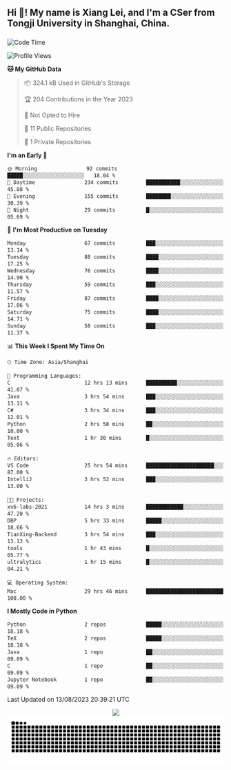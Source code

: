 <h2 align="left">Hi 👋! My name is Xiang Lei, and I'm a CSer from Tongji University in Shanghai, China.</h2>

###

<!--START_SECTION:waka-->
![Code Time](http://img.shields.io/badge/Code%20Time-130%20hrs%2024%20mins-blue)

![Profile Views](http://img.shields.io/badge/Profile%20Views-140-blue)

**🐱 My GitHub Data** 

> 📦 324.1 kB Used in GitHub's Storage 
 > 
> 🏆 204 Contributions in the Year 2023
 > 
> 🚫 Not Opted to Hire
 > 
> 📜 11 Public Repositories 
 > 
> 🔑 1 Private Repositories 
 > 
**I'm an Early 🐤** 

```text
🌞 Morning                92 commits          █████░░░░░░░░░░░░░░░░░░░░   18.04 % 
🌆 Daytime                234 commits         ███████████░░░░░░░░░░░░░░   45.88 % 
🌃 Evening                155 commits         ████████░░░░░░░░░░░░░░░░░   30.39 % 
🌙 Night                  29 commits          █░░░░░░░░░░░░░░░░░░░░░░░░   05.69 % 
```
📅 **I'm Most Productive on Tuesday** 

```text
Monday                   67 commits          ███░░░░░░░░░░░░░░░░░░░░░░   13.14 % 
Tuesday                  88 commits          ████░░░░░░░░░░░░░░░░░░░░░   17.25 % 
Wednesday                76 commits          ████░░░░░░░░░░░░░░░░░░░░░   14.90 % 
Thursday                 59 commits          ███░░░░░░░░░░░░░░░░░░░░░░   11.57 % 
Friday                   87 commits          ████░░░░░░░░░░░░░░░░░░░░░   17.06 % 
Saturday                 75 commits          ████░░░░░░░░░░░░░░░░░░░░░   14.71 % 
Sunday                   58 commits          ███░░░░░░░░░░░░░░░░░░░░░░   11.37 % 
```


📊 **This Week I Spent My Time On** 

```text
🕑︎ Time Zone: Asia/Shanghai

💬 Programming Languages: 
C                        12 hrs 13 mins      ██████████░░░░░░░░░░░░░░░   41.07 % 
Java                     3 hrs 54 mins       ███░░░░░░░░░░░░░░░░░░░░░░   13.11 % 
C#                       3 hrs 34 mins       ███░░░░░░░░░░░░░░░░░░░░░░   12.01 % 
Python                   2 hrs 58 mins       ██░░░░░░░░░░░░░░░░░░░░░░░   10.00 % 
Text                     1 hr 30 mins        █░░░░░░░░░░░░░░░░░░░░░░░░   05.06 % 

🔥 Editors: 
VS Code                  25 hrs 54 mins      ██████████████████████░░░   87.00 % 
IntelliJ                 3 hrs 52 mins       ███░░░░░░░░░░░░░░░░░░░░░░   13.00 % 

🐱‍💻 Projects: 
xv6-labs-2021            14 hrs 3 mins       ████████████░░░░░░░░░░░░░   47.20 % 
DBP                      5 hrs 33 mins       █████░░░░░░░░░░░░░░░░░░░░   18.66 % 
TianXing-Backend         3 hrs 54 mins       ███░░░░░░░░░░░░░░░░░░░░░░   13.13 % 
tools                    1 hr 43 mins        █░░░░░░░░░░░░░░░░░░░░░░░░   05.77 % 
ultralytics              1 hr 15 mins        █░░░░░░░░░░░░░░░░░░░░░░░░   04.21 % 

💻 Operating System: 
Mac                      29 hrs 46 mins      █████████████████████████   100.00 % 
```

**I Mostly Code in Python** 

```text
Python                   2 repos             █████░░░░░░░░░░░░░░░░░░░░   18.18 % 
TeX                      2 repos             █████░░░░░░░░░░░░░░░░░░░░   18.18 % 
Java                     1 repo              ██░░░░░░░░░░░░░░░░░░░░░░░   09.09 % 
C                        1 repo              ██░░░░░░░░░░░░░░░░░░░░░░░   09.09 % 
Jupyter Notebook         1 repo              ██░░░░░░░░░░░░░░░░░░░░░░░   09.09 % 
```




 Last Updated on 13/08/2023 20:39:21 UTC
<!--END_SECTION:waka-->

<div align="center">
  <img src="https://github-readme-stats.vercel.app/api?username=Lei00764&show_icons=true&theme=radical" />
 </div>

 <div align="center">

<picture>
  <source media="(prefers-color-scheme: dark)" srcset="https://raw.githubusercontent.com/Lei00764/Lei00764/output/github-contribution-grid-snake-dark.svg">
  <source media="(prefers-color-scheme: light)" srcset="https://raw.githubusercontent.com/Lei00764/Lei00764/output/github-contribution-grid-snake.svg">
  <img alt="github contribution grid snake animation" src="https://raw.githubusercontent.com/Lei00764/Lei00764/output/github-contribution-grid-snake.svg">
</picture>

</div>




